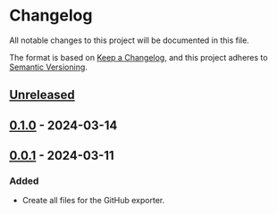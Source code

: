 # Changelog

All notable changes to this project will be documented in this file.

The format is based on [Keep a Changelog](https://keepachangelog.com/en/1.0.0/),
and this project adheres to [Semantic Versioning](https://semver.org/spec/v2.0.0.html).

## [Unreleased]

## [0.1.0] - 2024-03-14

## [0.0.1] - 2024-03-11

### Added

- Create all files for the GitHub exporter.

[Unreleased]: https://github.com/giantswarm/release-exporter/compare/v0.1.0...HEAD
[0.1.0]: https://github.com/giantswarm/release-exporter/compare/v0.0.1...v0.1.0
[0.0.1]: https://github.com/giantswarm/release-exporter/compare/v0.0.1...v0.0.1
